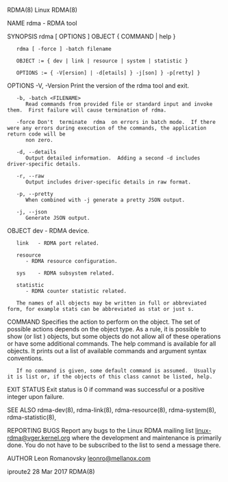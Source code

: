 RDMA(8)									     Linux								       RDMA(8)

NAME
       rdma - RDMA tool

SYNOPSIS
       rdma [ OPTIONS ] OBJECT { COMMAND | help }

       rdma [ -force ] -batch filename

       OBJECT := { dev | link | resource | system | statistic }

       OPTIONS := { -V[ersion] | -d[etails] } -j[son] } -p[retty] }

OPTIONS
       -V, -Version
	      Print the version of the rdma tool and exit.

       -b, -batch <FILENAME>
	      Read commands from provided file or standard input and invoke them.  First failure will cause termination of rdma.

       -force Don't  terminate	rdma  on errors in batch mode.	If there were any errors during execution of the commands, the application return code will be
	      non zero.

       -d, --details
	      Output detailed information.  Adding a second -d includes driver-specific details.

       -r, --raw
	      Output includes driver-specific details in raw format.

       -p, --pretty
	      When combined with -j generate a pretty JSON output.

       -j, --json
	      Generate JSON output.

   OBJECT
       dev    - RDMA device.

       link   - RDMA port related.

       resource
	      - RDMA resource configuration.

       sys    - RDMA subsystem related.

       statistic
	      - RDMA counter statistic related.

       The names of all objects may be written in full or abbreviated form, for example stats can be abbreviated as stat or just s.

   COMMAND
       Specifies the action to perform on the object.  The set of possible actions depends on the object type.	As a rule, it is possible to show (or  list  )
       objects,	 but  some  objects  do	 not allow all of these operations or have some additional commands. The help command is available for all objects. It
       prints out a list of available commands and argument syntax conventions.

       If no command is given, some default command is assumed.	 Usually it is list or, if the objects of this class cannot be listed, help.

EXIT STATUS
       Exit status is 0 if command was successful or a positive integer upon failure.

SEE ALSO
       rdma-dev(8), rdma-link(8), rdma-resource(8), rdma-system(8), rdma-statistic(8),

REPORTING BUGS
       Report any bugs to the Linux RDMA mailing list <linux-rdma@vger.kernel.org> where the development and maintenance is primarily done.  You do  not  have
       to be subscribed to the list to send a message there.

AUTHOR
       Leon Romanovsky <leonro@mellanox.com>

iproute2								  28 Mar 2017								       RDMA(8)
